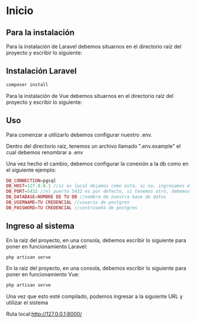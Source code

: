 # Inicio

## Para la instalación
Para la instalación de Laravel debemos situarnos en el directorio raíz del proyecto y escribir lo siguiente:

## Instalación Laravel

```bash
composer install
```
Para la instalación de Vue debemos situarnos en el directorio raíz del proyecto y escribir lo siguiente:


## Uso
Para comenzar a utilizarlo debemos configurar nuestro .env.

Dentro del directorio raíz, tenemos un archivo llamado ".env.example" el cual debemos renombrar a .env

Una vez hecho el cambio, debemos configurar la conexión a la db como en el siguiente ejemplo:

```php
DB_CONNECTION=pgsql
DB_HOST=127.0.0.1 //si es local dejamos como está, si no, ingresamos el IP correspondiente
DB_PORT=5432 //el puerto 5432 es por defecto, si tenemos otro, debemos cambiarlo aquí
DB_DATABASE=NOMBRE DE TU DB //nombre de nuestra base de datos
DB_USERNAME=TU CREDENCIAL //usuario de postgres
DB_PASSWORD=TU CREDENCIAL //contraseña de postgres
```


## Ingreso al sistema
En la raíz del proyecto, en una consola, debemos escribir lo siguiente para poner en funcionamiento Laravel:
```bash
php artisan serve
```
En la raiz del proyecto, en una consola, debemos escribir lo siguiente para poner en funcionamiento Vue:
```bash
php artisan serve
```
Una vez que esto esté compilado, podemos ingresar a la siguiente URL y utilizar el sistema

Ruta local:http://127.0.0.1:8000/
